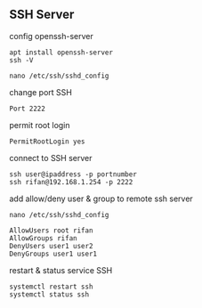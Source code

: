 ## SSH Server

config openssh-server

    apt install openssh-server
    ssh -V

    nano /etc/ssh/sshd_config

change port SSH

    Port 2222

permit root login

    PermitRootLogin yes

connect to SSH server

    ssh user@ipaddress -p portnumber
    ssh rifan@192.168.1.254 -p 2222

add allow/deny user & group to remote ssh server

    nano /etc/ssh/sshd_config

    AllowUsers root rifan
    AllowGroups rifan
    DenyUsers user1 user2
    DenyGroups user1 user1

restart & status service SSH

    systemctl restart ssh
    systemctl status ssh
